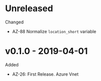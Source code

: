 # Unreleased

Changed
  * AZ-88 Normalize `location_short` variable

# v0.1.0 - 2019-04-01

Added
  * AZ-26: First Release. Azure Vnet
